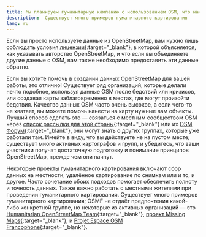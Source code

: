 ```yaml
---
title: Мы планируем гуманитарную кампанию с использованием OSM, что нам нужно знать?
description:  Существует много примеров гуманитарного картирования
lang: ru
---
```


Если вы просто используете данные из OpenStreetMap, вам нужно лишь соблюдать условия [лицензии](https://www.openstreetmap.org/copyright){:target="_blank"}, в которой объясняется, как указывать авторство OpenStreetMap, и что если вы объединяете другие данные с OSM, вам также необходимо предоставить эти данные обратно.

Если вы хотите помочь в создании данных OpenStreetMap для вашей работы, это отлично! Существует ряд организаций, которые делали нечто подобное, используя данные OSM после бедствий или кризисов, или создавая карты заблаговременно в местах, где могут произойти бедствия. Качество данных OSM часто очень высокое, а если чего-то не хватает, вы можете помочь нанести на карту нужные вам объекты. Лучший способ сделать это — связаться с местным сообществом OSM через [список рассылки для этой страны](https://lists.openstreetmap.org/listinfo){:target="_blank"} или их [OSM Форум](https://community.openstreetmap.org){:target="_blank"}, они могут знать о других группах, которые уже работали там. Имейте в виду, что вы действуете не на пустом месте; существует много активных картографов и групп, и убедитесь, что ваши участники получат достаточную подготовку и понимание принципов OpenStreetMap, прежде чем они начнут.

Некоторые проекты гуманитарного картирования включают сбор данных на местности, удалённое картирование по снимкам или и то, и другое. Часто сочетание обоих подходов помогает обеспечить полноту и точность данных. Также важно работать с местными жителями при проведении гуманитарного картирования. Существует много примеров гуманитарного картирования; OSMF не отдаёт предпочтения какой-либо конкретной группе, но некоторые из активных организаций — это [Humanitarian OpenStreetMap Team](http://www.hotosm.org){:target="_blank"}, [проект Missing Maps](http://www.missingmaps.org){:target="_blank"}, и [Projet Espace OSM Francophone](https://projeteof.org/){:target="_blank"}.
